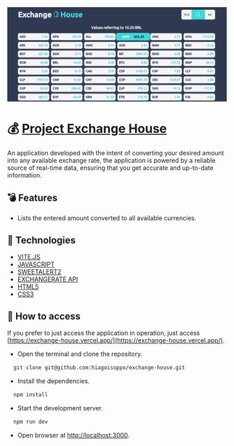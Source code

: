 <img src="/public/Preview.png" alt="Application Preview" />

# :moneybag: [Project Exchange House](https://exchange-house.vercel.app/)

An application developed with the intent of converting your desired amount into any available exchange rate, the application is powered by a reliable source of real-time data, ensuring that you get accurate and up-to-date information.

## :bomb: Features

- Lists the entered amount converted to all available currencies.

## :file_folder: Technologies

- [VITE.JS](https://vitejs.dev/)
- [JAVASCRIPT](https://developer.mozilla.org/en-US/docs/Web/JavaScript)
- [SWEETALERT2](https://sweetalert2.github.io/)
- [EXCHANGERATE API](https://exchangerate.host/#/)
- [HTML5](https://developer.mozilla.org/en-US/docs/Web/HTML)
- [CSS3](https://developer.mozilla.org/en-US/docs/Web/CSS)

## :closed_book: How to access
  If you prefer to just access the application in operation, just access [https://exchange-house.vercel.app/](https://exchange-house.vercel.app/).
  - Open the terminal and clone the repository.
  ```bash
    git clone git@github.com:hiagoisoppo/exchange-house.git
  ```
  - Install the dependencies.
  ```bash
    npm install
  ```
  - Start the development server.
  ```bash
    npm run dev
  ```
  - Open browser at [http://localhost:3000](http://localhost:3000).